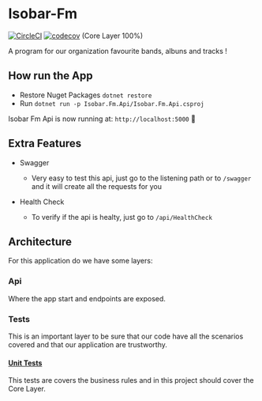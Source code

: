 # Isobar-Fm

[![CircleCI](https://circleci.com/gh/Schieck/Isobar-Fm/tree/master.svg?style=svg&circle-token=64299cea5f2be700ebb81e9ab916e90ee4891284)](https://circleci.com/gh/Schieck/Isobar-Fm/tree/master) [![codecov](https://codecov.io/gh/Schieck/Isobar-Fm/branch/master/graph/badge.svg?token=j75w4MBXOL)](https://codecov.io/gh/Schieck/Isobar-Fm) (Core Layer 100%)

A program for our organization favourite bands, albuns and tracks !

## How run the App
- Restore Nuget Packages
`dotnet restore`
- Run
`dotnet run -p Isobar.Fm.Api/Isobar.Fm.Api.csproj`

Isobar Fm Api is now running at: `http://localhost:5000` :seedling:

## Extra Features 
- Swagger 
  - Very easy to test this api, just go to the listening path or to `/swagger` and it will create all the requests for you
  
- Health Check
  - To verify if the api is healty, just go to `/api/HealthCheck`
  
## Architecture
For this application do we have some layers:

### Api
Where the app start and endpoints are exposed.

### Tests
This is an important layer to be sure that our code have all the scenarios covered and that our application are trustworthy.

#### [Unit Tests](https://codecov.io/gh/Schieck/Isobar-Fm)
This tests are covers the business rules and in this project should cover the Core Layer.

